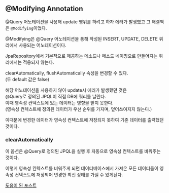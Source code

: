 ## @Modifying Annotation
@Query 어노테이션을 사용해 update 행위를 하려고 하자 에러가 발생했고 그 해결책은 `@Modifying`이었다.

@Modifying은 @Query 어노테이션을 통해 작성된 INSERT, UPDATE, DELETE 쿼리에서 사용되는 어노테이션이다.

JpaRepository에서 기본적으로 제공하는 메소드나 메소드 네이밍으로 만들어지는 쿼리에서는 적용되지 않는다.

clearAutomatically, flushAutomatically 속성을 변경할 수 있다.  
(두 default 값은 false)

해당 어노테이션을 사용하지 않아 update시 에러가 발생했던 것은  
@Query로 정의된 JPQL이 직접 DB에 쿼리를 날린다.  
이때 영속성 컨텍스트에 있는 데이터는 영향을 받지 못한다.  
(영속성 컨텍스트에 정의된 데이터가 우선 순위를 가지며, 덮어쓰여지지 않는다.)

이때문에 변경한 데이터가 영속성 컨텍스트에 저장되지 못하여 기존 데이터를 출력했던 것이다.

### clearAutomatically
이 옵션은 @Query로 정의된 JPQL을 실행 후 자동으로 영속성 컨텍스트를 비워주는 것이다.

이렇게 영속성 컨텍스트를 비워주게 되면 데이터베이스에서 가져온 모든 데이터들이 영속성 컨텍스트에 저장되어 변경한 최신 상태를 가질 수 있게된다.


[도움이 된 포스트](https://joojimin.tistory.com/71)
